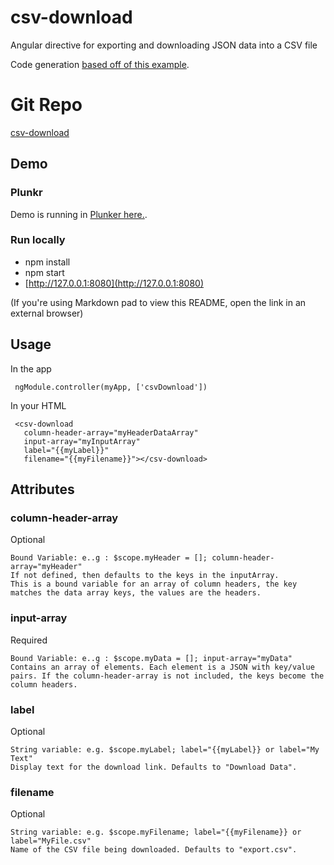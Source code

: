 # csv-download
Angular directive for exporting and downloading JSON data into a CSV file

Code generation [based off of this example](http://halistechnology.com/2015/05/28/use-javascript-to-export-your-data-as-csv/).

# Git Repo
[csv-download](https://github.com/pcimino/csv-download)

## Demo  
### Plunkr
Demo is running in [Plunker here.](http://embed.plnkr.co/rTDfek/preview).

### Run locally
   - npm install
   - npm start
   - [http://127.0.0.1:8080](http://127.0.0.1:8080)

(If you're using Markdown pad to view this README, open the link in an external browser)

## Usage  

In the app

     ngModule.controller(myApp, ['csvDownload'])  

In your HTML  

     <csv-download
       column-header-array="myHeaderDataArray"
       input-array="myInputArray"
       label="{{myLabel}}"
       filename="{{myFilename}}"></csv-download>

## Attributes  
### column-header-array
Optional  

    Bound Variable: e..g : $scope.myHeader = []; column-header-array="myHeader"  
    If not defined, then defaults to the keys in the inputArray.
    This is a bound variable for an array of column headers, the key matches the data array keys, the values are the headers.
 
### input-array
Required  
         
    Bound Variable: e..g : $scope.myData = []; input-array="myData"
    Contains an array of elements. Each element is a JSON with key/value pairs. If the column-header-array is not included, the keys become the column headers.
 
### label 
Optional

    String variable: e.g. $scope.myLabel; label="{{myLabel}} or label="My Text"
    Display text for the download link. Defaults to "Download Data".
 
### filename
Optional

    String variable: e.g. $scope.myFilename; label="{{myFilename}} or label="MyFile.csv"
    Name of the CSV file being downloaded. Defaults to "export.csv".